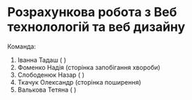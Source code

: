 # Розрахункова робота з Веб технолологій та веб дизайну

Команда:
  1. Іванна Тадаш ( )
  2. Фоменко Надія (сторінка запобігання хвороби)
  3. Слободенюк Назар ( )
  4. Ткачук Олександр (сторінка поширення)
  5. Валькова Тетяна ( )
